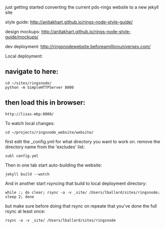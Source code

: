 just getting started converting the current pds-rings website to a new jekyll site

style guide:
http://anitakhart.github.io/rings-node-style-guide/

design mockups:
http://anitakhart.github.io/rings-node-style-guide/mockups/

dev deployment: 
http://ringsnodewebsite.beforeamillionuniverses.com/


Local deployment: 

## navigate to here: 

    cd ~/sites/ringsnode/
    python -m SimpleHTTPServer 8000

## then load this in browser: 

    http://lisas-mbp:8000/


To watch local changes:

	cd ~/projects/ringsnode_website/website/


first edit the _config.yml for what directory you want to work on.
remove the directory name from the 'excludes' list: 

	subl config.yml


Then in one tab start auto-building the website:
	
	jekyll build --watch


And in another start rsyncing that build to local deployment directory: 

	while :; do clear; rsync -a -v _site/ /Users/lballard/sites/ringsnode; sleep 2; done

but make sure before doing that rsync on repeate that you've done the full rsync at least once: 
	
	rsync -a -v _site/ /Users/lballard/sites/ringsnode




